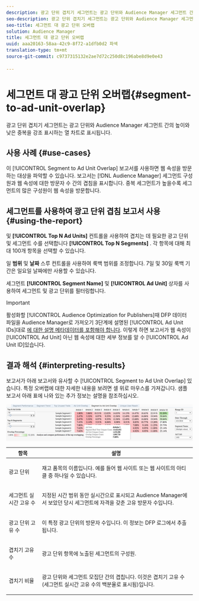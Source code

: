 ```yaml
---
description: 광고 단위 겹치기 세그먼트는 광고 단위와 Audience Manager 세그먼트 간의 높이와 낮은 중복을 강조 표시하는 열 차트로 표시됩니다.
seo-description: 광고 단위 겹치기 세그먼트는 광고 단위와 Audience Manager 세그먼트 간의 높이와 낮은 중복을 강조 표시하는 열 차트로 표시됩니다.
seo-title: 세그먼트 대 광고 단위 오버랩
solution: Audience Manager
title: 세그먼트 대 광고 단위 오버랩
uuid: aaa20163-58aa-42c9-8f72-a1dfb0d2 파섹
translation-type: tm+mt
source-git-commit: c9737315132e2ae7d72c250d8c196abe8d9e0e43

---
```



# 세그먼트 대 광고 단위 오버랩{#segment-to-ad-unit-overlap}

광고 단위 겹치기 세그먼트는 광고 단위와 Audience Manager 세그먼트 간의 높이와 낮은 중복을 강조 표시하는 열 차트로 표시됩니다.

## 사용 사례 {#use-cases}

이 [!UICONTROL Segment to Ad Unit Overlap] 보고서를 사용하면 웹 속성을 방문하는 대상을 파악할 수 있습니다. 보고서는 [!DNL Audience Manager] 세그먼트 구성원과 웹 속성에 대한 방문자 수 간의 겹침을 표시합니다. 중복 세그먼트가 높을수록 세그먼트의 많은 구성원이 웹 속성을 방문합니다.

## 세그먼트를 사용하여 광고 단위 겹침 보고서 사용 {#using-the-report}

및 **[!UICONTROL Top N Ad Units]** 컨트롤을 사용하여 겹치는 데 필요한 광고 단위 및 세그먼트 수를 선택합니다 **[!UICONTROL Top N Segments]** . 각 항목에 대해 최대 100개 항목을 선택할 수 있습니다.

일 **범위** 및 **날짜** 스루 컨트롤을 사용하여 룩백 범위를 조정합니다. 7일 및 30일 룩백 기간은 일요일 날짜에만 사용할 수 있습니다.

세그먼트 **[!UICONTROL Segment Name]** 및 **[!UICONTROL Ad Unit]** 상자를 사용하여 세그먼트 및 광고 단위를 필터링합니다.

>[!IMPORTANT]
>
>활성화할 [!UICONTROL Audience Optimization for Publishers]때 DFP 데이터 파일을 Audience Manager로 가져오기 3단계에 설명된 [!UICONTROL Ad Unit IDs]대로 [에 대한 설명 메타데이터를 포함해야 합니다](../../../reporting/audience-optimization-reports/aor-publishers/import-dfp.md). 이렇게 하면 보고서가 웹 속성이 [!UICONTROL Ad Unit] 아닌 웹 속성에 대한 세부 정보를 알 수 [!UICONTROL Ad Unit ID]있습니다.

## 결과 해석 {#interpreting-results}

보고서가 아래 보고서와 유사할 수 [!UICONTROL Segment to Ad Unit Overlap] 있습니다. 특정 오버랩에 대한 자세한 내용을 보려면 셀 위로 마우스를 가져갑니다. 샘플 보고서 아래 표에 나와 있는 추가 정보는 설명을 참조하십시오.

![](assets/publisher_segment_ad_unit_overlap.png)

<table id="table_22340F45B1B94D3796174CB30A60E212"> 
 <thead> 
  <tr> 
   <th colname="col1" class="entry"> 항목 </th> 
   <th colname="col2" class="entry"> 설명 </th> 
  </tr>
 </thead>
 <tbody> 
  <tr> 
   <td colname="col1"> <p><span class="wintitle"> 광고 단위 </span> </p> </td> 
   <td colname="col2"> <p>재고 품목의 이름입니다. 예를 들어 웹 사이트 또는 웹 사이트의 아티클 중 하나일 수 있습니다. </p> </td> 
  </tr> 
  <tr> 
   <td colname="col1"> <p><span class="wintitle"> 세그먼트 실시간 고유 수</span> </p> </td> 
   <td colname="col2"> <p>지정된 시간 범위 동안 실시간으로 표시되고 Audience Manager에서 보았던 당시 세그먼트에 자격을 갖춘 고유 방문자 <span class="keyword"> 수입니다</span>. </p> </td> 
  </tr> 
  <tr> 
   <td colname="col1"> <p><span class="wintitle"> 광고 단위 고유 수</span> </p> </td> 
   <td colname="col2"> <p>이 특정 광고 단위의 방문자 수입니다. 이 정보는 DFP 로그에서 추출됩니다. </p> </td> 
  </tr> 
  <tr> 
   <td colname="col1"> <p><span class="wintitle"> 겹치기 고유 수</span> </p> </td> 
   <td colname="col2"> <p>광고 단위 항목에 노출된 세그먼트의 구성원. </p> </td> 
  </tr> 
  <tr> 
   <td colname="col1"> <p><span class="wintitle"> 겹치기 비율</span> </p> </td> 
   <td colname="col2"> <p>광고 단위와 세그먼트 모집단 간의 겹칩니다. 이것은 <span class="wintitle"> 겹치기 고유 수</span>(세그먼트 실시간 <span class="wintitle"> 고유 수의 백분율로 표시됨)입니다</span>. </p> </td> 
  </tr> 
 </tbody> 
</table>

